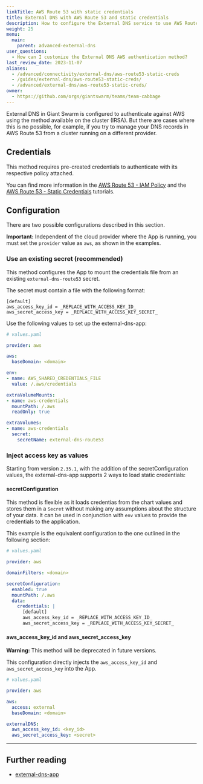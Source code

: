 ```yaml
---
linkTitle: AWS Route 53 with static credentials
title: External DNS with AWS Route 53 and static credentials
description: How to configure the External DNS service to use AWS Route 53 with static credentials.
weight: 25
menu:
  main:
    parent: advanced-external-dns
user_questions:
  - How can I customize the External DNS AWS authentication method?
last_review_date: 2023-11-07
aliases:
  - /advanced/connectivity/external-dns/aws-route53-static-creds
  - /guides/external-dns/aws-route53-static-creds/
  - /advanced/external-dns/aws-route53-static-creds/
owner:
  - https://github.com/orgs/giantswarm/teams/team-cabbage
---
```


External DNS in Giant Swarm is configured to authenticate against AWS using the method available on the cluster (IRSA). But there are cases where this is no possible, for example, if you try to manage your DNS records in AWS Route 53 from a cluster running on a different provider.

## Credentials

This method requires pre-created credentials to authenticate with its respective policy attached.

You can find more information in the [AWS Route 53 - IAM Policy](https://github.com/kubernetes-sigs/external-dns/blob/master/docs/tutorials/aws.md#iam-policy) and the [AWS Route 53 - Static Credentials](https://github.com/kubernetes-sigs/external-dns/blob/master/docs/tutorials/aws.md#static-credentials) tutorials.

## Configuration

There are two possible configurations described in this section.

__Important:__ Independent of the cloud provider where the App is running, you must set the `provider` value as `aws`, as shown in the examples.

### Use an existing secret (recommended)

This method configures the App to mount the credentials file from an existing `external-dns-route53` secret.

The secret must contain a file with the following format:

```nohighlight
[default]
aws_access_key_id = _REPLACE_WITH_ACCESS_KEY_ID_
aws_secret_access_key = _REPLACE_WITH_ACCESS_KEY_SECRET_
```

Use the following values to set up the external-dns-app:

```yaml
# values.yaml

provider: aws

aws:
  baseDomain: <domain>

env:
- name: AWS_SHARED_CREDENTIALS_FILE
  value: /.aws/credentials

extraVolumeMounts:
- name: aws-credentials
  mountPath: /.aws
  readOnly: true

extraVolumes:
- name: aws-credentials
  secret:
    secretName: external-dns-route53
```

### Inject access key as values

Starting from version `2.35.1`, with the addition of the secretConfiguration values, the external-dns-app supports 2 ways to load static credentials:

#### secretConfiguration

This method is flexible as it loads credentias from the chart values and stores them in a `Secret` without making any assumptions about the structure of your data. It can be used in conjunction with `env` values to provide the credentials to the application.

This example is the equivalent configuration to the one outlined in the following section:

```yaml
# values.yaml

provider: aws

domainFilters: <domain>

secretConfiguration:
  enabled: true
  mountPath: /.aws
  data:
    credentials: |
      [default]
      aws_access_key_id = _REPLACE_WITH_ACCESS_KEY_ID_
      aws_secret_access_key = _REPLACE_WITH_ACCESS_KEY_SECRET_
```

#### aws_access_key_id and aws_secret_access_key

__Warning:__ This method will be deprecated in future versions.

This configuration directly injects the `aws_access_key_id` and `aws_secret_access_key` into the App.

```yaml
# values.yaml

provider: aws

aws:
  access: external
  baseDomain: <domain>

externalDNS:
  aws_access_key_id: <key_id>
  aws_secret_access_key: <secret>
```

---

## Further reading

- [external-dns-app](https://github.com/giantswarm/external-dns-app)
